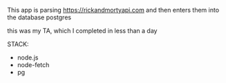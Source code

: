 This app is parsing 
https://rickandmortyapi.com
and then enters them 
into the database postgres

this was my TA, which I completed in less than a day

STACK:
- node.js
- node-fetch
- pg
